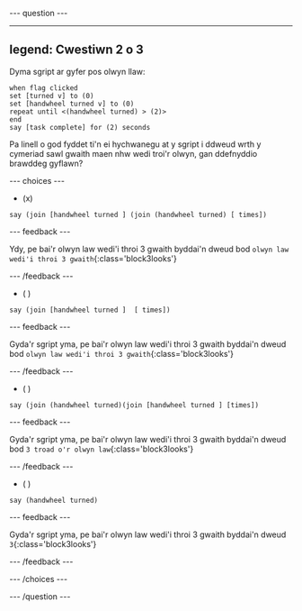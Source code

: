 
--- question ---

---
legend: Cwestiwn 2 o 3
---

Dyma sgript ar gyfer pos olwyn llaw:

```blocks3
when flag clicked
set [turned v] to (0)
set [handwheel turned v] to (0)
repeat until <(handwheel turned) > (2)>
end
say [task complete] for (2) seconds
```

Pa linell o god fyddet ti'n ei hychwanegu at y sgript i ddweud wrth y cymeriad sawl gwaith maen nhw wedi troi'r olwyn, gan ddefnyddio brawddeg gyflawn?

--- choices ---

- (x)

```blocks3
say (join [handwheel turned ] (join (handwheel turned) [ times])
```

  --- feedback ---

Ydy, pe bai'r olwyn law wedi'i throi 3 gwaith byddai'n dweud bod `olwyn law wedi'i throi 3 gwaith`{:class='block3looks'}

  --- /feedback ---

- ( )

```blocks3
say (join [handwheel turned ]  [ times])
```

  --- feedback ---

Gyda'r sgript yma, pe bai'r olwyn law wedi'i throi 3 gwaith byddai'n dweud bod `olwyn law wedi'i throi 3 gwaith`{:class='block3looks'}

  --- /feedback ---

- ( )

```blocks3
say (join (handwheel turned)(join [handwheel turned ] [times])
```

  --- feedback ---

Gyda'r sgript yma, pe bai'r olwyn law wedi'i throi 3 gwaith byddai'n dweud bod `3 troad o'r olwyn law`{:class='block3looks'}

  --- /feedback ---

- ( )

```blocks3
say (handwheel turned)
```
  --- feedback ---

Gyda'r sgript yma, pe bai'r olwyn law wedi'i throi 3 gwaith byddai'n dweud `3`{:class='block3looks'}

  --- /feedback ---

--- /choices ---

--- /question ---
